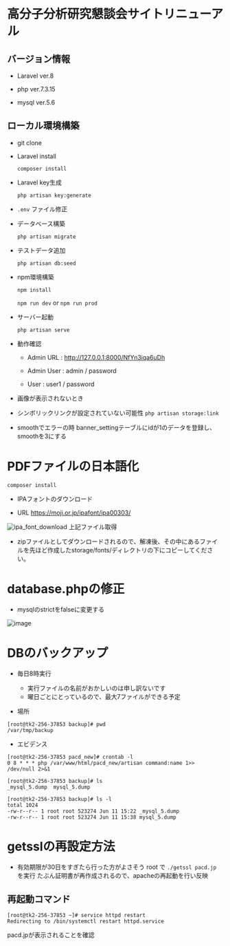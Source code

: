 # 高分子分析研究懇談会サイトリニューアル

## バージョン情報

- Laravel ver.8

- php ver.7.3.15

- mysql ver.5.6

## ローカル環境構築

- git clone

- Laravel install

    `composer install`

- Laravel key生成

    `php artisan key:generate`

- `.env` ファイル修正

- データベース構築

    `php artisan migrate`

- テストデータ追加

    `php artisan db:seed`

- npm環境構築

    `npm install`

    `npm run dev` or `npm run prod`

- サーバー起動

    `php artisan serve`

- 動作確認

    - Admin URL : http://127.0.0.1:8000/NfYn3iqa6uDh

    - Admin User : admin / password

    - User : user1 / password
- 画像が表示されないとき
 - シンボリックリンクが設定されていない可能性
 `php artisan storage:link`

- smoothでエラーの時
 banner_settingテーブルにidが1のデータを登録し、smoothを3にする


# PDFファイルの日本語化

`composer install`
- IPAフォントのダウンロード

- URL https://moji.or.jp/ipafont/ipa00303/

![ipa_font_download](https://user-images.githubusercontent.com/23257859/109404218-3758d500-79a7-11eb-8a21-fe03643f5f8b.png)
上記ファイル取得
- zipファイルとしてダウンロードされるので、解凍後、その中にあるファイルを先ほど作成したstorage/fonts/ディレクトリの下にコピーしてください。


# database.phpの修正
- mysqlのstrictをfalseに変更する

![image](https://user-images.githubusercontent.com/23257859/109950486-e71fa100-7d1f-11eb-908f-bdbd1e4bc36f.png)



# DBのバックアップ
- 毎日8時実行
    - 実行ファイルの名前がおかしいのは申し訳ないです
    - 曜日ごとにとっているので、最大7ファイルができる予定

- 場所
```
[root@tk2-256-37853 backup]# pwd
/var/tmp/backup
```

- エビデンス
```
[root@tk2-256-37853 pacd_new]# crontab -l
0 8 * * * php /var/www/html/pacd_new/artisan command:name 1>> /dev/null 2>&1
```

```
[root@tk2-256-37853 backup]# ls
_mysql_5.dump  mysql_5.dump
```
```
[root@tk2-256-37853 backup]# ls -l
total 1024
-rw-r--r-- 1 root root 523274 Jun 11 15:22 _mysql_5.dump
-rw-r--r-- 1 root root 523274 Jun 11 15:38 mysql_5.dump
```


# getsslの再設定方法
- 有効期限が30日をすぎたら行った方がよさそう
root で `./getssl pacd.jp` を実行
たぶん証明書が再作成されるので、apacheの再起動を行い反映


## 再起動コマンド
```
[root@tk2-256-37853 ~]# service httpd restart
Redirecting to /bin/systemctl restart httpd.service
```
pacd.jpが表示されることを確認
